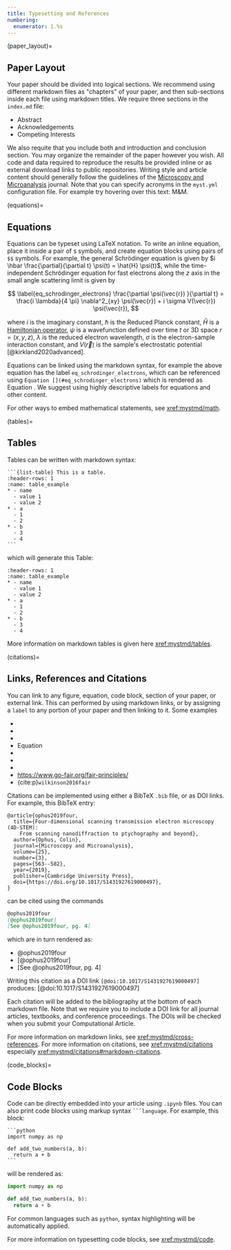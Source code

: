 ```yaml
---
title: Typesetting and References
numbering:
  enumerator: 1.%s
---
```


(paper_layout)=

## Paper Layout

Your paper should be divided into logical sections.
We recommend using different markdown files as "chapters" of your paper, and then sub-sections inside each file using markdown titles.
We require three sections in the `index.md` file:

- Abstract
- Acknowledgements
- Competing Interests

We also requite that you include both and introduction and conclusion section.
You may organize the remainder of the paper however you wish.
All code and data required to reproduce the results be provided inline or as external download links to public repositories.
Writing style and article content should generally follow the guidelines of the [Microscopy and Microanalysis](https://academic.oup.com/mam/pages/general-instructions#Manuscript) journal.
Note that you can specify acronyms in the `myst.yml` configuration file.
For example try hovering over this text: M&M.

(equations)=

## Equations

Equations can be typeset using LaTeX notation.
To write an inline equation, place it inside a pair of `$` symbols, and create equation blocks using pairs of `$$` symbols.
For example, the general Schrödinger equation is given by $i \hbar \frac{\partial}{\partial t} \psi(t) = \hat{H} \psi(t)$,
while the time-independent Schrödinger equation for fast electrons along the $z$ axis in the small angle scattering limit is given by

$$
\label{eq_schrodinger_electrons}
\frac{\partial \psi(\vec{r}) }{\partial t}
= \frac{i \lambda}{4 \pi} \nabla^2_{xy} \psi(\vec{r}) + i \sigma V(\vec{r}) \psi(\vec{r}),
$$

where $i$ is the imaginary constant, $\hbar$ is the Reduced Planck constant, $\hat{H}$ is a [Hamiltonian operator](<wiki:Hamiltonian_(quantum_mechanics)>), $\psi$ is a wavefunction defined over time $t$ or 3D space $r=(x,y,z)$, $\lambda$ is the reduced electron wavelength, $\sigma$ is the electron-sample interaction constant, and $V(\vec{r})$ is the sample's electrostatic potential [@kirkland2020advanced].

Equations can be linked using the markdown syntax, for example the above equation has the label `eq_schrodinger_electrons`, which can be referenced using
`Equation [](#eq_schrodinger_electrons)`
which is rendered as
Equation [](#eq_schrodinger_electrons).
We suggest using highly descriptive labels for equations and other content.

For other ways to embed mathematical statements, see <xref:mystmd/math>.

(tables)=

## Tables

Tables can be written with markdown syntax:

````
```{list-table} This is a table.
:header-rows: 1
:name: table_example
* - name
  - value 1
  - value 2
* - a
  - 1
  - 2
* - b
  - 3
  - 4
```
````

which will generate this Table:

```{list-table} This is a table.
:header-rows: 1
:name: table_example
* - name
  - value 1
  - value 2
* - a
  - 1
  - 2
* - b
  - 3
  - 4
```

More information on markdown tables is given here <xref:mystmd/tables>.

(citations)=

## Links, References and Citations

You can link to any figure, equation, code block, section of your paper, or external link.
This can performed by using markdown links, or by assigning a `label` to any portion of your paper and then linking to it.
Some examples

- [](./index.md)
- [](./02_typesetting.md)
- [](#paper_layout)
- Equation [](#eq_schrodinger_electrons)
- [](#fig_EWR_graphene_phase)
- [](#fig_movie_widget_ipympl)
- [](#table_example)
- <https://www.go-fair.org/fair-principles/>
- {cite:p}`wilkinson2016fair`

Citations can be implemented using either a BibTeX `.bib` file, or as DOI links.
For example, this BibTeX entry:

```
@article{ophus2019four,
  title={Four-dimensional scanning transmission electron microscopy (4D-STEM):
    From scanning nanodiffraction to ptychography and beyond},
  author={Ophus, Colin},
  journal={Microscopy and Microanalysis},
  volume={25},
  number={3},
  pages={563--582},
  year={2019},
  publisher={Cambridge University Press},
  doi={https://doi.org/10.1017/S1431927619000497},
}
```

can be cited using the commands

```md
@ophus2019four
[@ophus2019four]
[See @ophus2019four, pg. 4]
```

which are in turn rendered as:

- @ophus2019four
- [@ophus2019four]
- [See @ophus2019four, pg. 4]

Writing this citation as a DOI link `[@doi:10.1017/S1431927619000497]` produces:
[@doi:10.1017/S1431927619000497]

Each citation will be added to the bibliography at the bottom of each markdown file.
Note that we require you to include a DOI link for all journal articles, textbooks, and conference proceedings. The DOIs will be checked when you submit your Computational Article.

For more information on markdown links, see <xref:mystmd/cross-references>.
For more information on citations, see <xref:mystmd/citations> especially <xref:mystmd/citations#markdown-citations>.

(code_blocks)=

## Code Blocks

Code can be directly embedded into your article using `.ipynb` files.
You can also print code blocks using markup syntax ` ```language `.
For example, this block:

````myst
```python
import numpy as np

def add_two_numbers(a, b):
  return a + b
```
````

will be rendered as:

```python
import numpy as np

def add_two_numbers(a, b):
  return a + b
```

For common languages such as `python`, syntax highlighting will be automatically applied.

For more information on typesetting code blocks, see <xref:mystmd/code>.

